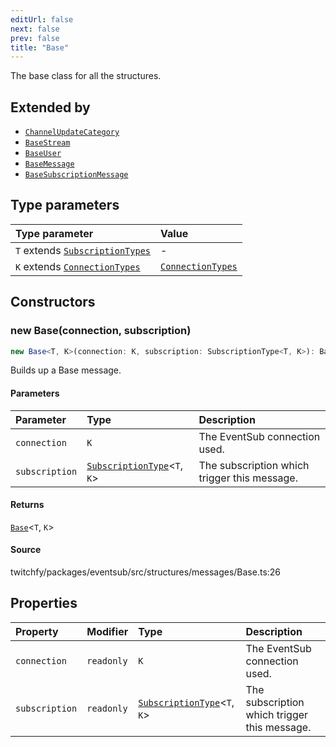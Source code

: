 ```yaml
---
editUrl: false
next: false
prev: false
title: "Base"
---
```


The base class for all the structures.

## Extended by

- [`ChannelUpdateCategory`](/api/eventsub/classes/channelupdatecategory/)
- [`BaseStream`](/api/eventsub/classes/basestream/)
- [`BaseUser`](/api/eventsub/classes/baseuser/)
- [`BaseMessage`](/api/eventsub/classes/basemessage/)
- [`BaseSubscriptionMessage`](/api/eventsub/classes/basesubscriptionmessage/)

## Type parameters

| Type parameter | Value |
| :------ | :------ |
| `T` extends [`SubscriptionTypes`](/api/eventsub/enumerations/subscriptiontypes/) | - |
| `K` extends [`ConnectionTypes`](/api/eventsub/type-aliases/connectiontypes/) | [`ConnectionTypes`](/api/eventsub/type-aliases/connectiontypes/) |

## Constructors

### new Base(connection, subscription)

```ts
new Base<T, K>(connection: K, subscription: SubscriptionType<T, K>): Base<T, K>
```

Builds up a Base message.

#### Parameters

| Parameter | Type | Description |
| :------ | :------ | :------ |
| `connection` | `K` | The EventSub connection used. |
| `subscription` | [`SubscriptionType`](/api/eventsub/type-aliases/subscriptiontype/)\<`T`, `K`\> | The subscription which trigger this message. |

#### Returns

[`Base`](/api/eventsub/classes/base/)\<`T`, `K`\>

#### Source

twitchfy/packages/eventsub/src/structures/messages/Base.ts:26

## Properties

| Property | Modifier | Type | Description |
| :------ | :------ | :------ | :------ |
| `connection` | `readonly` | `K` | The EventSub connection used. |
| `subscription` | `readonly` | [`SubscriptionType`](/api/eventsub/type-aliases/subscriptiontype/)\<`T`, `K`\> | The subscription which trigger this message. |
